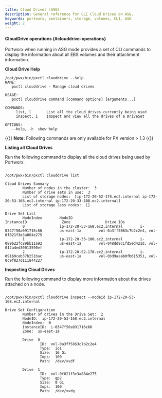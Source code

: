 ```yaml
---
title: Cloud Drives (ASG)
description: General reference for CLI Cloud Drives on ASG.
keywords: portworx, containers, storage, volumes, CLI, ASG
weight: 2
---
```


#### CloudDrive operations {#clouddrive-operations}

Portworx when running in ASG mode provides a set of CLI commands to display the information about all EBS volumes and their attachment information.

**Cloud Drive Help**

```text
/opt/pwx/bin/pxctl clouddrive --help
NAME:
   pxctl clouddrive - Manage cloud drives

USAGE:
   pxctl clouddrive command [command options] [arguments...]

COMMANDS:
     list, l       List all the cloud drives currently being used
     inspect, i    Inspect and view all the drives of a DriveSet

OPTIONS:
   --help, -h  show help
```

{{<info>}}
**Note:** Following commands are only available for PX version &gt; 1.3
{{</info>}}

**Listing all Cloud Drives**

Run the following command to display all the cloud drives being used by Portworx.

```text

/opt/pwx/bin/pxctl clouddrive list

Cloud Drives Summary
        Number of nodes in the cluster:  3
        Number of drive sets in use:  3
        List of storage nodes:  [ip-172-20-52-178.ec2.internal ip-172-20-53-168.ec2.internal ip-172-20-33-108.ec2.internal]
        List of storage less nodes:  []

Drive Set List
        NodeIndex        NodeID                                InstanceID                Zone                Drive IDs
        0                ip-172-20-53-168.ec2.internal        i-0347f50a091716c66        us-east-1a        vol-0a3ff5863c7b2c2e4, vol-0f821f3e3a884e275
        1                ip-172-20-33-108.ec2.internal        i-089b22fc89bb11a92        us-east-1a        vol-048dd9c1fd5ed421d, vol-012a4ed30013590ef
        2                ip-172-20-52-178.ec2.internal        i-09169ceb37b251bac        us-east-1a        vol-0bd9aaab0fb615351, vol-0c9f027d111844227
```

**Inspecting Cloud Drives**

Run the following command to display more information about the drives attached on a node.

```text

/opt/pwx/bin/pxctl clouddrive inspect --nodeid ip-172-20-53-168.ec2.internal

Drive Set Configuration
        Number of drives in the Drive Set:  2
        NodeID:  ip-172-20-53-168.ec2.internal
        NodeIndex:  0
        InstanceID:  i-0347f50a091716c66
        Zone:  us-east-1a

        Drive  0
                ID:  vol-0a3ff5863c7b2c2e4
                Type:  io1
                Size:  16 Gi
                Iops:  100
                Path:  /dev/xvdf

        Drive  1
                ID:  vol-0f821f3e3a884e275
                Type:  gp2
                Size:  8 Gi
                Iops:  100
                Path:  /dev/xvdg
```
